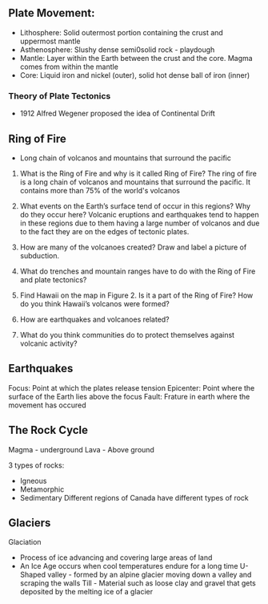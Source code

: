 ## Plate Movement:
- Lithosphere: Solid outermost portion containing the crust and uppermost mantle
- Asthenosphere: Slushy dense semi0solid rock -  playdough
- Mantle: Layer within the Earth between the crust and the core. Magma comes from within the mantle
- Core: Liquid iron and nickel (outer), solid hot dense ball of iron (inner)

### Theory of Plate Tectonics
- 1912 Alfred Wegener proposed the idea of Continental Drift


## Ring of Fire
 - Long chain of volcanos and mountains that surround the pacific
 
1. What is the Ring of Fire and why is it called Ring of Fire?
		The ring of fire is a long chain of volcanos and mountains that surround the pacific. It contains more than 75% of the world's volcanos
1. What events on the Earth’s surface tend of occur in this regions? Why do they occur here?
		Volcanic eruptions and earthquakes tend to happen in these regions due to them having a large number of volcanos and due to the fact they are on the edges of tectonic plates.
1. How are many of the volcanoes created? Draw and label a picture of subduction.
    
4. What do trenches and mountain ranges have to do with the Ring of Fire and plate tectonics?
    
5. Find Hawaii on the map in Figure 2. Is it a part of the Ring of Fire? How do you think Hawaii’s volcanos were formed?
    
6. How are earthquakes and volcanoes related?
    
7. What do you think communities do to protect themselves against volcanic activity?
    



## Earthquakes
Focus: Point at which the plates release tension
Epicenter: Point where the surface of the Earth lies above the focus
		Fault: Frature in earth where the movement has occured

## The Rock Cycle
Magma - underground
Lava - Above ground

3 types of rocks:
- Igneous
- Metamorphic
- Sedimentary
Different regions of Canada have different types of rock

## Glaciers
Glaciation
- Process of ice advancing and covering large areas of land
- An Ice Age occurs when cool temperatures endure for a long time
U-Shaped valley - formed by an alpine glacier moving down a valley and scraping the walls
Till - Material such as loose clay and gravel that gets deposited by the melting ice of a glacier